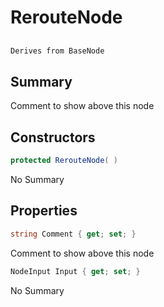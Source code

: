 # RerouteNode

## 
```c#
Derives from BaseNode
```

## Summary

Comment to show above this node
## Constructors

```c#
protected RerouteNode( ) 
```
No Summary
## Properties

```c#
string Comment { get; set; } 
```
Comment to show above this node
```c#
NodeInput Input { get; set; } 
```
No Summary
